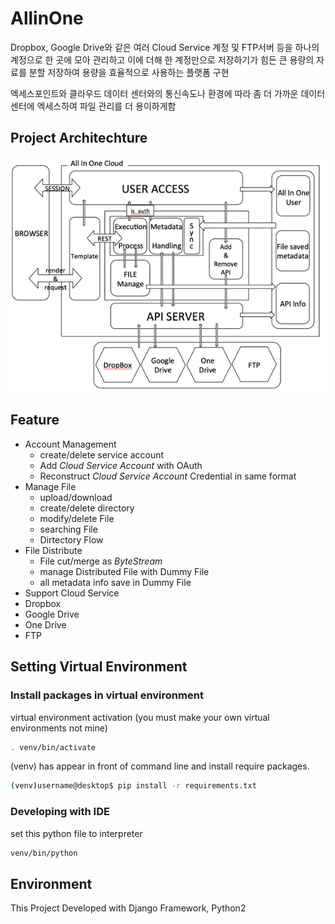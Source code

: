 # AllinOne

Dropbox, Google Drive와 같은 여러 Cloud Service 계정 및 FTP서버 등을 하나의 계정으로 한 곳에 모아 관리하고 이에 더해 한 계정만으로 저장하기가 힘든 큰 용량의 자료를 분할 저장하여 
용량을 효율적으로 사용하는 플랫폼 구현 

엑세스포인트와 클라우드 데이터 센터와의 통신속도나 환경에 따라 좀 더 가까운 데이터 센터에 엑세스하여 파일 관리를 더 용이하게함


## Project Architechture
![](archi.png)

## Feature
* Account Management
  * create/delete service account
  * Add *Cloud Service Account* with OAuth
  * Reconstruct *Cloud Service Account* Credential in same format
* Manage File
  * upload/download
  * create/delete directory
  * modify/delete File 
  * searching File
  * Dirtectory Flow 
* File Distribute
  * File cut/merge as *ByteStream*
  * manage Distributed File with Dummy File
  * all metadata info save in Dummy File
* Support Cloud Service
 * Dropbox
 * Google Drive
 * One Drive
 * FTP
 
## Setting Virtual Environment

### Install packages in virtual environment
virtual environment activation (you must make your own virtual environments not mine)
```sh
. venv/bin/activate
```

(venv) has appear in front of command line and install require packages.
```sh
(venv)username@desktop$ pip install -r requirements.txt
```

### Developing with IDE
set this python file to interpreter
```sh
venv/bin/python
```

## Environment 
This Project Developed with Django Framework, Python2
